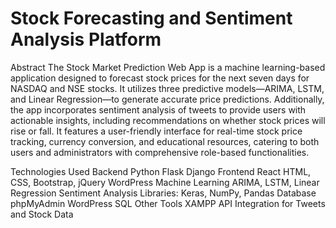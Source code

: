 # Stock Forecasting and Sentiment Analysis Platform


Abstract
The Stock Market Prediction Web App is a machine learning-based application designed to forecast stock prices for the next seven days for NASDAQ and NSE stocks. It utilizes three predictive models—ARIMA, LSTM, and Linear Regression—to generate accurate price predictions. Additionally, the app incorporates sentiment analysis of tweets to provide users with actionable insights, including recommendations on whether stock prices will rise or fall. It features a user-friendly interface for real-time stock price tracking, currency conversion, and educational resources, catering to both users and administrators with comprehensive role-based functionalities.

Technologies Used
Backend
Python
Flask
Django
Frontend
React
HTML, CSS, Bootstrap, jQuery
WordPress
Machine Learning
ARIMA, LSTM, Linear Regression
Sentiment Analysis
Libraries: Keras, NumPy, Pandas
Database
phpMyAdmin
WordPress SQL
Other Tools
XAMPP
API Integration for Tweets and Stock Data
